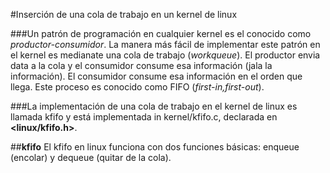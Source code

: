 #Inserción de una cola de trabajo en un kernel de linux

###Un patrón de programación en cualquier kernel es el conocido como _productor-consumidor_. La manera más fácil de implementar este patrón en el kernel es medianate una cola de trabajo (_workqueue_). El productor envia data a la cola y el consumidor consume esa información (jala la información). El consumidor consume esa información en el orden que llega. Este proceso es conocido como FIFO (_first-in,first-out_).

###La implementación de una cola de trabajo en el kernel de linux es llamada kfifo y está implementada in kernel/kfifo.c, declarada en **<linux/kfifo.h>**.

##**kfifo**
El kfifo en linux funciona con dos funciones básicas: enqueue (encolar) y dequeue (quitar de la cola).



